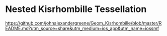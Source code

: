 # Nested Kisrhombille Tessellation

https://github.com/johnalexandergreene/Geom_Kisrhombille/blob/master/README.md?utm_source=share&utm_medium=ios_app&utm_name=iossmf
